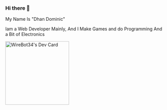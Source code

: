 ### Hi there 👋
My Name Is "Dhan Dominic"

Iam a Web Developer Mainly, And I Make Games and do Programming
And a Bit of Electronics


<a href="https://app.daily.dev/Wireot34"><img src="https://api.daily.dev/devcards/07969553cc8647d7a3ef291952fb4616.png?r=12n" width="200" alt="WireBot34's Dev Card"/></a>


<!--
**WireBot34/WireBot34** is a ✨ _special_ ✨ repository because its `README.md` (this file) appears on your GitHub profile.

Here are some ideas to get you started:

- 🔭 I’m currently working on ...
- 🌱 I’m currently learning ...
- 👯 I’m looking to collaborate on ...
- 🤔 I’m looking for help with ...
- 💬 Ask me about ...
- 📫 How to reach me: ...
- 😄 Pronouns: ...
- ⚡ Fun fact: ...
-->
